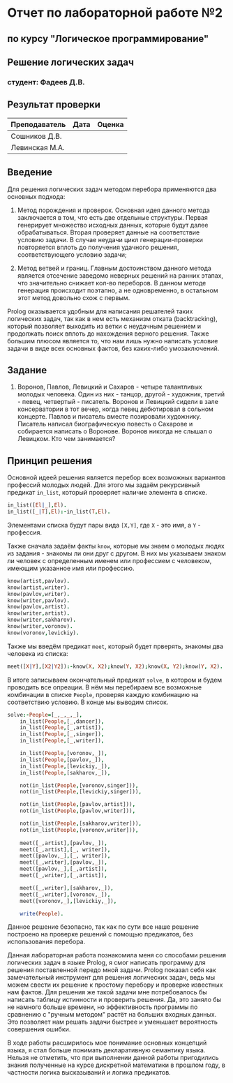 # Отчет по лабораторной работе №2
## по курсу "Логическое программирование"

## Решение логических задач

### студент: Фадеев Д.В.

## Результат проверки

| Преподаватель     | Дата         |  Оценка       |
|-------------------|--------------|---------------|
| Сошников Д.В. |              |               |
| Левинская М.А.|              |               |




## Введение
Для решения логических задач методом перебора применяются два основных подхода:
1) Метод порождения и проверок. Основная идея данного метода заключается в том, что есть две отдельные структуры. Первая генерирует множество исходных данных, которые будут далее обрабатываться. Вторая проверяет данные на соответствие условию задачи. В случае неудачи цикл генерации-проверки повторяется вплоть до получения удачного решения, соответствующего условию задачи; 

2) Метод ветвей и границ. Главным достоинством данного метода является отсечение заведомо неверных решений на ранних этапах, что значительно снижает кол-во переборов. В данном методе генерация происходит поэтапно, а не одновременно, в остальном этот метод довольно схож с первым.

Prolog оказывается удобным для написания решателей таких логических задач, так как в нем есть механизм отката (backtracking), который позволяет выходить из ветки с неудачным решением и продолжать поиск вплоть до нахождения верного решения. Также большим плюсом является то, что нам лишь нужно написать условие задачи в виде всех основных фактов, без каких-либо умозаключений.


## Задание

1. Воронов, Павлов, Левицкий и Сахаров - четыре талантливых молодых человека. Один из них - танцор, другой - художник, третий - певец, четвертый - писатель. Воронов и Левицкий сидели в зале консерватории в тот вечер, когда певец дебютировал в сольном концерте. Павлов и писатель вместе позировали художнику. Писатель написал биографическую повесть о Сахарове и собирается написать о Воронове. Воронов никогда не слышал о Левицком. Кто чем занимается?

## Принцип решения

Основной идеей решения является перебор всех возможных вариантов профессий молодых людей. Для этого мы задаём рекурсивный предикат `in_list`, который проверяет наличие элемента в списке.

```prolog
in_list([El|_],El).
in_list([_|T],El):-in_list(T,El).
```
Элементами списка будут пары вида `[X,Y]`, где `X` - это имя, а `Y` - профессия.

Также сначала задаём факты `know`, которые мы знаем о молодых людях из задания - знакомы ли они друг с другом. В них мы указываем знаком ли человек с определенным именем или профессием с человеком, имеющим указанное имя или профессию.

```prolog
know(artist,pavlov).
know(artist,writer).
know(pavlov,writer).
know(writer,pavlov).
know(pavlov,artist).
know(writer,artist).
know(writer,sakharov).
know(writer,voronov).
know(voronov,levickiy).
```

Также мы введём предикат `meet`, который будет прверять, знакомы два человека из списка:

```prolog
meet([X|Y],[X2|Y2]):-know(X, X2);know(Y, X2);know(X, Y2);know(Y, X2).
```
В итоге записываем окончательный предикат `solve`, в котором и будем проводить все опреации. В нём мы перебираем все возможные комбинации в списке `People`, проверяя каждую комбинацию на соответствию условию. В конце мы выводим список.
```prolog
solve:-People=[_,_,_,_],
    in_list(People,[_,dancer]),
    in_list(People,[_,artist]),
    in_list(People,[_,singer]),
    in_list(People,[_,writer]),

    in_list(People,[voronov,_]),
    in_list(People,[pavlov,_]),
    in_list(People,[levickiy,_]),
    in_list(People,[sakharov,_]),

    not(in_list(People,[voronov,singer])),
    not(in_list(People,[levickiy,singer])),

    not(in_list(People,[pavlov,artist])),
    not(in_list(People,[pavlov,writer])),

    not(in_list(People,[sakharov,writer])),
    not(in_list(People,[voronov,writer])),
    
    meet([_,artist],[pavlov,_]),
    meet([_,artist],[_, writer]),
    meet([pavlov,_],[_, writer]),
    meet([_,writer],[pavlov,_]),
    meet([pavlov,_],[_,artist]),
    meet([_,writer],[_,artist]),

    meet([_,writer],[sakharov,_]),
    meet([_,writer],[voronov,_]),
    meet([voronov,_],[levickiy,_]),

    write(People).
```

Данное решение безопасно, так как по сути все наше решение построено на проверке решений с помощью предикатов, без использования перебора.

Данная лабораторная работа познакомила меня со способами решения логических задач в языке Prolog, я смог написать программу для решения поставленной передо мной задачи. Prolog показал себя как замечательный инструмент для решения логических задач, ведь мы можем свести их решение к простому перебору и проверке известных нам фактов. Для решения же такой задачи мне потребовалось бы написать таблицу истинности и проверить решения. Да, это заняло бы не намного больше времени, но эффективность программы по сравнению с "ручным методом" растёт на больших входных данных. Это позволяет нам решать задачи быстрее и уменьшает вероятность совершения ошибки. 

В ходе работы расширилось мое понимание основных концепций языка, я стал больше понимать декларативную семантику языка. Нельзя не отметить, что при выполнении данной работы пригодились знания полученные на курсе дискретной математики в прошлом году, в частности логика высказываний и логика предикатов. 



